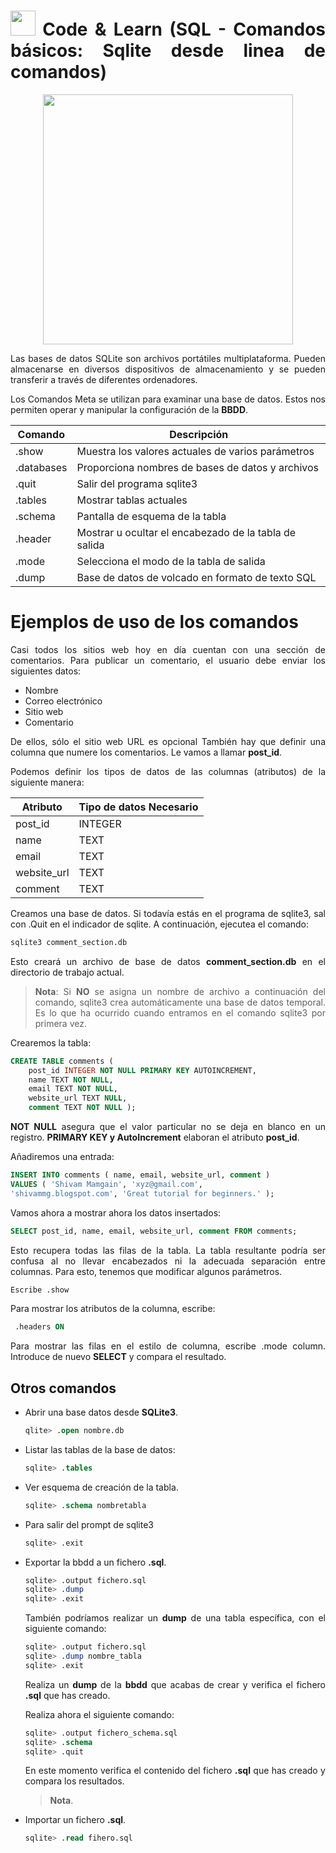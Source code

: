 <div align="justify">

# <img src=../../../../images/coding-book.png width="40"> Code & Learn (SQL - Comandos básicos: Sqlite desde linea de comandos)

<div align="center">
<img src="https://miro.medium.com/v2/resize:fit:1400/format:webp/0*YRLPcqx9hsm4JT87.png" width="400px"/>
</div>

Las bases de datos SQLite son archivos portátiles multiplataforma. Pueden almacenarse en diversos dispositivos de almacenamiento y se pueden transferir a través de diferentes ordenadores.

Los Comandos Meta se utilizan para examinar una base de datos. Estos nos permiten operar y manipular la configuración de la __BBDD__.

| Comando | Descripción |
| ------ | ------| 
| .show |Muestra los valores actuales de varios parámetros |
| .databases | Proporciona nombres de bases de datos y archivos | 
| .quit | Salir del programa sqlite3 | 
| .tables | Mostrar tablas actuales | 
| .schema | Pantalla de esquema de la tabla | 
| .header | Mostrar u ocultar el encabezado de la tabla de salida | 
| .mode | Selecciona el modo de la tabla de salida | 
| .dump | Base de datos de volcado en formato de texto SQL | 

# Ejemplos de uso de los comandos

Casi todos los sitios web hoy en día cuentan con una sección de comentarios. Para publicar un comentario, el usuario debe enviar los siguientes datos:

- Nombre
- Correo electrónico
- Sitio web
- Comentario

De ellos, sólo el sitio web URL es opcional También hay que definir una columna que numere los comentarios. Le vamos a llamar __post_id__.

Podemos definir los tipos de datos de las columnas (atributos) de la siguiente manera:

| Atributo | Tipo de datos Necesario |
| ------ | ------ |
| post_id | INTEGER| 
| name | TEXT | 
| email | TEXT | 
| website_url | TEXT | 
| comment | TEXT | 

Creamos una base de datos. Si todavía estás en el programa de sqlite3, sal con .Quit en el indicador de sqlite. A continuación, ejecutea el comando:

```sql
sqlite3 comment_section.db
````

Esto creará un archivo de base de datos __comment_section.db__ en el directorio de trabajo actual.

> __Nota__: Si __NO__ se asigna un nombre de archivo a continuación del comando, sqlite3 crea automáticamente una base de datos temporal. Es lo que ha ocurrido cuando entramos en el comando sqlite3 por primera vez.

Crearemos la tabla:

```sql
CREATE TABLE comments (
    post_id INTEGER NOT NULL PRIMARY KEY AUTOINCREMENT,
    name TEXT NOT NULL,
    email TEXT NOT NULL,
    website_url TEXT NULL,
    comment TEXT NOT NULL );
 ````

__NOT NULL__ asegura que el valor particular no se deja en blanco en un registro. __PRIMARY KEY y AutoIncrement__ elaboran el atributo __post_id__.

Añadiremos una entrada:

```sql
INSERT INTO comments ( name, email, website_url, comment )
VALUES ( 'Shivam Mamgain', 'xyz@gmail.com',
'shivammg.blogspot.com', 'Great tutorial for beginners.' );
```

Vamos ahora a mostrar ahora los datos insertados:

```sql
SELECT post_id, name, email, website_url, comment FROM comments;
```

Esto recupera todas las filas de la tabla. La tabla resultante podría ser confusa al no llevar encabezados ni la adecuada separación entre columnas. Para esto, tenemos que modificar algunos parámetros.

```sql
Escribe .show
```

Para mostrar los atributos de la columna, escribe:

```sql
 .headers ON
````
 
Para mostrar las filas en el estilo de columna, escribe .mode column.
Introduce de nuevo __SELECT__ y compara el resultado.

## Otros comandos

- Abrir una base datos desde __SQLite3__.

    ```sql
    qlite> .open nombre.db
    ```

- Listar las tablas de la base de datos:

    ```sql
    sqlite> .tables
    ```

- Ver esquema de creación de la tabla.

    ```sql
    sqlite> .schema nombretabla
    ```

- Para salir del prompt de sqlite3

    ```sql
    sqlite> .exit
    ```

- Exportar la bbdd a un fichero __.sql__.

    ```sql
    sqlite> .output fichero.sql
    sqlite> .dump
    sqlite> .exit 
    ```

    También podríamos realizar un __dump__ de una tabla específica, con el siguiente comando:

    ```sql
    sqlite> .output fichero.sql
    sqlite> .dump nombre_tabla
    sqlite> .exit 
    ```

    Realiza un __dump__ de la __bbdd__ que acabas de crear y verifica el fichero __.sql__ que has creado.

    Realiza ahora el siguiente comando:

    ```sql
    sqlite> .output fichero_schema.sql
    sqlite> .schema
    sqlite> .quit  
    ``` 

    En este momento verifica el contenido del fichero __.sql__ que has creado y compara los resultados.

    >__Nota__.  

- Importar un fichero __.sql__.

    ```sql
    sqlite> .read fihero.sql
    ```

</div>